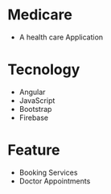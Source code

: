# Medicare
- A health care Application

# Tecnology 
- Angular
- JavaScript
- Bootstrap
- Firebase

# Feature
- Booking Services
- Doctor Appointments

